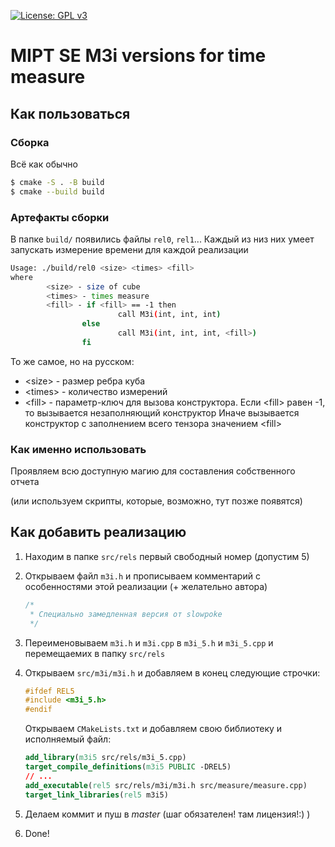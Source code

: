 [![License: GPL v3](https://img.shields.io/badge/License-GPLv3-blue.svg)](https://www.gnu.org/licenses/gpl-3.0)
# MIPT SE M3i versions for time measure

## Как пользоваться

### Сборка

Всё как обычно

```bash
$ cmake -S . -B build
$ cmake --build build
```

### Артефакты сборки

В папке `build/` появились файлы `rel0`, `rel1`...
Каждый из низ них умеет запускать измерение времени для каждой реализации

```bash
Usage: ./build/rel0 <size> <times> <fill>
where
        <size> - size of cube
        <times> - times measure
        <fill> - if <fill> == -1 then
                        call M3i(int, int, int)
                else
                        call M3i(int, int, int, <fill>)
                fi
```

То же самое, но на русском:

* \<size\> - размер ребра куба
* \<times\> - количество измерений
* \<fill\> - параметр-ключ для вызова конструктора.
  Если \<fill\> равен -1, то вызывается незаполняющий конструктор
  Иначе вызывается конструктор с заполнением всего тензора значением \<fill\>

### Как именно использовать

Проявляем всю доступную магию для составления собственного отчета

(или используем скрипты, которые, возможно, тут позже появятся)

## Как добавить реализацию

1. Находим в папке `src/rels` первый свободный номер (допустим 5)

2. Открываем файл `m3i.h` и прописываем комментарий с особенностями этой реализации (+ желательно автора)

   ```c++
   /*
    * Специально замедленная версия от slowpoke
    */
   ```

   

3. Переименовываем `m3i.h` и `m3i.cpp` в `m3i_5.h` и `m3i_5.cpp` и перемещаемих в папку `src/rels`

4. Открываем `src/m3i/m3i.h` и добавляем в конец следующие строчки:

   ```c++
   #ifdef REL5
   #include <m3i_5.h>
   #endif
   ```

   Открываем `CMakeLists.txt` и добавляем свою библиотеку и исполняемый файл:

   ```cmake
   add_library(m3i5 src/rels/m3i_5.cpp)
   target_compile_definitions(m3i5 PUBLIC -DREL5)
   // ...
   add_executable(rel5 src/rels/m3i/m3i.h src/measure/measure.cpp)
   target_link_libraries(rel5 m3i5)
   
   ```

5. Делаем коммит и пуш в _master_ (шаг обязателен! там лицензия!:) )

6. Done!
